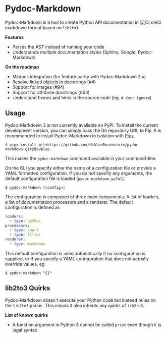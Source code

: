 # Pydoc-Markdown
<a href="https://circleci.com/gh/NiklasRosenstein/pydoc-markdown/tree/develop"><img align="right" src="https://circleci.com/gh/NiklasRosenstein/pydoc-markdown/tree/develop.svg?style=svg" alt="CircleCI"></a>

Pydoc-Markdown is a tool to create Python API documentation in markdown format
based on `lib2to3`.

__Features__

* Parses the AST instead of running your code
* Understands multiple documentation styles (Sphinx, Google, Pydoc-Markdown)

__On the roadmap__

* Mkdocs integration (for feature parity with Pydoc-Markdown 2.x)
* Resolve linked objects in docstrings (#4)
* Support for images (#94)
* Support for attribute docstrings (#53)
* Understand fixmes and hints in the source code (eg. `# doc: ignore`)

## Usage

  [Pipx]: https://pypi.org/project/pipx/

Pydoc-Markdown 3 is not currently available on PyPI. To install the current
development version, you can simply pass the Git repository URL to Pip. It is
recommended to install Pydoc-Markdown in isolation with [Pipx].

    $ pipx install git+https://github.com/NiklasRosenstein/pydoc-markdown.git@develop

This makes the `pydoc-markdown` command available in your command-line.

On the CLI you specify either the name of a configuration file or provide a
YAML formatted configuration. If you do not specify any arguments, the default
configuration file is loaded (`pydoc-markdown.ya?ml`).

    $ pydoc-markdown [<config>]

The configuration is composed of three main components: A list of loaders,
a list of documentation processors and a renderer. The default configuration
is defined as

```yaml
loaders:
  - type: python
processors:
  - type: smart
  - type: filter
renderer:
  - type: markdown
```

This default configuration is used automatically if no configuration is
supplied, or if you specify a YAML configuration that does not actually
override values, eg:

    $ pydoc-markdown "{}"

## lib2to3 Quirks

Pydoc-Markdown doesn't execute your Python code but instead relies on the
`lib2to3` parser. This means it also inherits any quirks of `lib2to3`.

__List of known quirks__

* A function argument in Python 3 cannot be called `print` even though
  it is legal syntax
